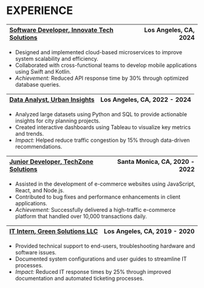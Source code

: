 # EXPERIENCE

| [__Software Developer__, Innovate Tech Solutions](https://innovatetech.com) | Los Angeles, CA, 2024 |
| :- | -: |

- Designed and implemented cloud-based microservices to improve system scalability and efficiency.
- Collaborated with cross-functional teams to develop mobile applications using Swift and Kotlin.
- _Achievement:_ Reduced API response time by 30% through optimized database queries.

| [__Data Analyst__, Urban Insights](https://urbaninsights.com) | Los Angeles, CA, 2022 - 2024 |
| :- | -: |

- Analyzed large datasets using Python and SQL to provide actionable insights for city planning projects.
- Created interactive dashboards using Tableau to visualize key metrics and trends.
- _Impact:_ Helped reduce traffic congestion by 15% through data-driven recommendations.

| [__Junior Developer__, TechZone Solutions](https://techzonesolutions.com) | Santa Monica, CA, 2020 - 2022 |
| :- | -: |

- Assisted in the development of e-commerce websites using JavaScript, React, and Node.js.
- Contributed to bug fixes and performance enhancements in client applications.
- _Achievement:_ Successfully delivered a high-traffic e-commerce platform that handled over 10,000 transactions daily.

| [__IT Intern__, Green Solutions LLC](https://greensolutions.com) | Los Angeles, CA, 2019 - 2020 |
| :- | -: |

- Provided technical support to end-users, troubleshooting hardware and software issues.
- Documented system configurations and user guides to streamline IT processes.
- _Impact:_ Reduced IT response times by 25% through improved documentation and automated ticketing processes.
